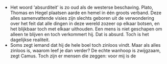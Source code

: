 - Het woord 'absurditeit' is zo oud als de westerse beschaving. Plato, Thomas en Hegel plaatsen aarde en hemel in één groots verband. Deze alles samenvattende visies zijn slechts geboren uit de verwondering over het feit dat alle dingen in deze wereld zozeer op elkaar botsen, en het blijkbaar toch met elkaar uithouden. Een mens is niet geschapen om alleen te blijven en toch verkommert hij. Dat is absurd. Toch is het dagelijkse realiteit.
- Soms zegt iemand dat hij de hele boel toch zinloos vindt. Maar als alles zinloos is, waarom leef je dan verder? De echte wanhoop is zwijgzaam, zegt Camus. Toch zijn er mensen die zeggen: voor mij is de